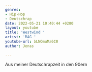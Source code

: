 ```yaml
---
genres:
- Hip-Hop
- Deutschrap
date: 2022-05-21 10:40:44 +0200
layout: youtube
title: 'Westwind '
artist: 'RAG '
youtube-url: bLNOmuMa6C0
author: Jonas

---
```

Aus meiner Deutschrapzeit in den 90ern